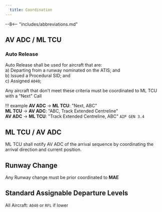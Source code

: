```yaml
---
  title: Coordination
---
```


--8<-- "includes/abbreviations.md"

## AV ADC / ML TCU
### Auto Release

Auto Release shall be used for aircraft that are:    
a) Departing from a runway nominated on the ATIS; and  
b) Issued a Procedural SID; and   
c) Assigned `A040`;

Any aircraft that don't meet these criteria must be coordinated to ML TCU with a "Next" Call

!!! example
    **AV ADC** -> **ML TCU**: "Next, ABC"  
    **ML TCU** -> **AV ADC**: "ABC, Track Extended Centreline"  
    **AV ADC** -> **ML TCU**: "Track Extended Centreline, ABC" 
    `AIP GEN 3.4`

## ML TCU / AV ADC

ML TCU shall notify AV ADC of the arrival sequence by coordinating the arrival direction and current position.

## Runway Change
Any Runway change must be prior coordinated to **MAE**

## Standard Assignable Departure Levels

All Aircraft: `A040` or `RFL` if lower